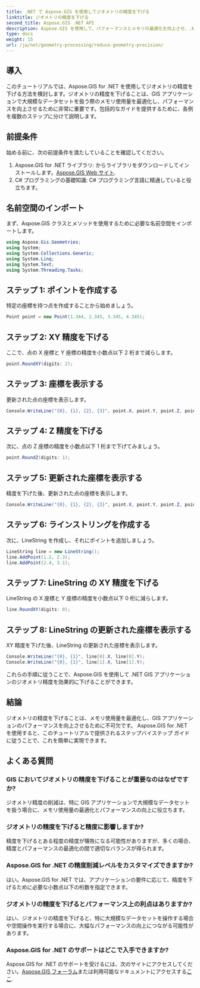 ```yaml
---
title: .NET で Aspose.GIS を使用してジオメトリの精度を下げる
linktitle: ジオメトリの精度を下げる
second_title: Aspose.GIS .NET API
description: Aspose.GIS を使用して、パフォーマンスとメモリの最適化を向上させ、.NET GIS アプリケーションでジオメトリの精度を効率的に下げる方法を学びます。
type: docs
weight: 15
url: /ja/net/geometry-processing/reduce-geometry-precision/
---
```

## 導入
このチュートリアルでは、Aspose.GIS for .NET を使用してジオメトリの精度を下げる方法を検討します。ジオメトリの精度を下げることは、GIS アプリケーションで大規模なデータセットを扱う際のメモリ使用量を最適化し、パフォーマンスを向上させるために非常に重要です。包括的なガイドを提供するために、各例を複数のステップに分けて説明します。
## 前提条件
始める前に、次の前提条件を満たしていることを確認してください。
1.  Aspose.GIS for .NET ライブラリ: からライブラリをダウンロードしてインストールします。[Aspose.GIS Web サイト](https://releases.aspose.com/gis/net/).
2. C# プログラミングの基礎知識: C# プログラミング言語に精通していると役立ちます。
## 名前空間のインポート
まず、Aspose.GIS クラスとメソッドを使用するために必要な名前空間をインポートします。
```csharp
using Aspose.Gis.Geometries;
using System;
using System.Collections.Generic;
using System.Linq;
using System.Text;
using System.Threading.Tasks;
```

## ステップ 1: ポイントを作成する
特定の座標を持つ点を作成することから始めましょう。
```csharp
Point point = new Point(1.344, 2.345, 3.345, 4.345);
```
## ステップ 2: XY 精度を下げる
ここで、点の X 座標と Y 座標の精度を小数点以下 2 桁まで減らします。
```csharp
point.RoundXY(digits: 2);
```
## ステップ 3: 座標を表示する
更新された点の座標を表示します。
```csharp
Console.WriteLine("{0}, {1}, {2}, {3}", point.X, point.Y, point.Z, point.M);
```
## ステップ 4: Z 精度を下げる
次に、点の Z 座標の精度を小数点以下 1 桁まで下げてみましょう。
```csharp
point.RoundZ(digits: 1);
```
## ステップ 5: 更新された座標を表示する
精度を下げた後、更新された点の座標を表示します。
```csharp
Console.WriteLine("{0}, {1}, {2}, {3}", point.X, point.Y, point.Z, point.M);
```
## ステップ 6: ラインストリングを作成する
次に、LineString を作成し、それにポイントを追加しましょう。
```csharp
LineString line = new LineString();
line.AddPoint(1.2, 2.3);
line.AddPoint(2.4, 3.1);
```
## ステップ 7: LineString の XY 精度を下げる
LineString の X 座標と Y 座標の精度を小数点以下 0 桁に減らします。
```csharp
line.RoundXY(digits: 0);
```
## ステップ 8: LineString の更新された座標を表示する
XY 精度を下げた後、LineString の更新された座標を表示します。
```csharp
Console.WriteLine("{0}, {1}", line[0].X, line[0].Y);
Console.WriteLine("{0}, {1}", line[1].X, line[1].Y);
```
これらの手順に従うことで、Aspose.GIS を使用して .NET GIS アプリケーションのジオメトリ精度を効果的に下げることができます。
## 結論
ジオメトリの精度を下げることは、メモリ使用量を最適化し、GIS アプリケーションのパフォーマンスを向上させるために不可欠です。 Aspose.GIS for .NET を使用すると、このチュートリアルで提供されるステップバイステップ ガイドに従うことで、これを簡単に実現できます。
## よくある質問
### GIS においてジオメトリの精度を下げることが重要なのはなぜですか?
ジオメトリ精度の削減は、特に GIS アプリケーションで大規模なデータセットを扱う場合に、メモリ使用量の最適化とパフォーマンスの向上に役立ちます。
### ジオメトリの精度を下げると精度に影響しますか?
精度を下げるとある程度の精度が犠牲になる可能性がありますが、多くの場合、精度とパフォーマンスの最適化の間で適切なバランスが得られます。
### Aspose.GIS for .NET の精度削減レベルをカスタマイズできますか?
はい。Aspose.GIS for .NET では、アプリケーションの要件に応じて、精度を下げるために必要な小数点以下の桁数を指定できます。
### ジオメトリの精度を下げるとパフォーマンス上の利点はありますか?
はい、ジオメトリの精度を下げると、特に大規模なデータセットを操作する場合や空間操作を実行する場合に、大幅なパフォーマンスの向上につながる可能性があります。
### Aspose.GIS for .NET のサポートはどこで入手できますか?
 Aspose.GIS for .NET のサポートを受けるには、次のサイトにアクセスしてください。[Aspose.GIS フォーラム](https://forum.aspose.com/c/gis/33)または利用可能なドキュメントにアクセスする[ここ](https://reference.aspose.com/gis/net/).